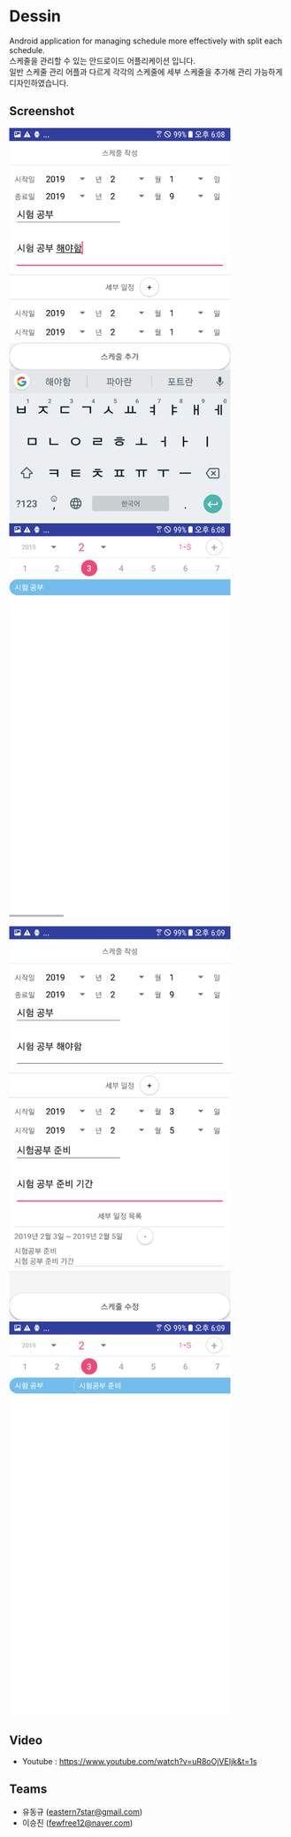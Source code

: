 # Dessin
Android application for managing schedule more effectively with split each schedule.\
스케줄을 관리할 수 있는 안드로이드 어플리케이션 입니다.\
일반 스케줄 관리 어플과 다르게 각각의 스케줄에 세부 스케줄을 추가해 관리 가능하게 디자인하였습니다.

## Screenshot

<img src="https://github.com/Tamuel/Dessin/blob/master/Screenshot/01_dessin.png" width="400"/>  <img src="https://github.com/Tamuel/Dessin/blob/master/Screenshot/02_dessin.png" width="400"/>

<img src="https://github.com/Tamuel/Dessin/blob/master/Screenshot/03_dessin.png" width="400"/>  <img src="https://github.com/Tamuel/Dessin/blob/master/Screenshot/04_dessin.png" width="400"/>


## Video
* Youtube : https://www.youtube.com/watch?v=uR8oOjVEIjk&t=1s

## Teams
* 유동규 (eastern7star@gmail.com)
* 이승진 (fewfree12@naver.com)
